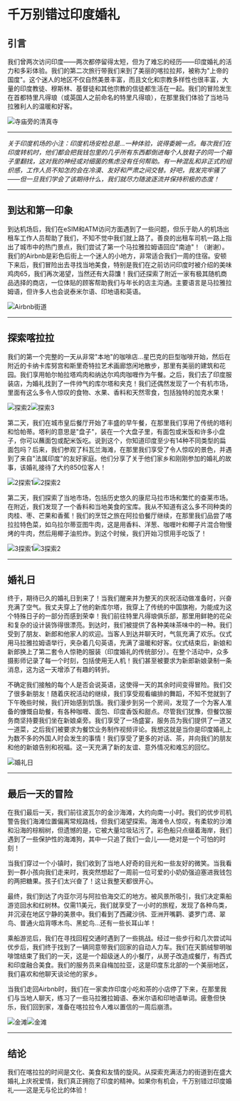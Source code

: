 # 千万别错过印度婚礼

## 引言

我们曾两次访问印度——两次都停留得太短，但为了难忘的经历——印度婚礼的活力和多彩体验。我们的第二次旅行带我们来到了美丽的喀拉拉邦，被称为"上帝的国度"。这个迷人的地区不仅自然美景丰富，而且文化和宗教多样性也很丰富，大量的印度教徒、穆斯林、基督徒和其他宗教的信徒都生活在一起。我们的冒险发生在首都特里凡得琅（或英国人之前命名的特里凡得琅），在那里我们体验了当地马拉雅利人的温暖和好客。

![寺庙旁的清真寺](https://twotrekkers.nyc3.cdn.digitaloceanspaces.com/media/multipart-uploads/Kerala_Introduction.svg)

---

_关于印度机场的小注：印度机场安检总是...一种体验，说得委婉一点。每次我们在印度转机时，他们都会把我钱包里的几乎所有东西都倒进每个人放鞋子的同一个箱子里翻找，这对我的神经或对细菌的焦虑没有任何帮助。有一种混乱和非正式的组织感，工作人员不知怎的会在冷漠、友好和严肃之间交替。好吧，我发完牢骚了——但一旦我们学会了该期待什么，我们就尽力随波逐流并保持积极的态度！_

---

## 到达和第一印象

到达机场后，我们在eSIM和ATM访问方面遇到了一些问题，但乐于助人的机场出租车工作人员帮助了我们，不知不觉中我们就上路了。善良的出租车司机一路上指出了城市中的热门景点，我们尝试了第一个马拉雅拉姆语回应"南迪"！（谢谢）。我们的Airbnb是彩色后街上一个迷人的小地方，非常适合我们一周的住宿。安顿下来后，我们冒险出去寻找当地美食，特别是我们在之前访问印度时被介绍的美味鸡肉65，我们再次渴望，当然还有大蒜馕！我们还探索了附近一家有极其随机商品选择的商店，一位体贴的顾客帮助我们与年长的店主沟通。主要语言是马拉雅拉姆语，但许多人也会说泰米尔语、印地语和英语。

![Airbnb街道](https://twotrekkers.nyc3.cdn.digitaloceanspaces.com/media/multipart-uploads/Kerala_Arrival.svg)

---

## 探索喀拉拉

我们的第一个完整的一天从非常"本地"的咖啡店...星巴克的巨型咖啡开始，然后在附近的卡纳卡库努宫和斯里奇特拉艺术画廊悠闲地散步，那里有美丽的建筑和花园。我们享用帕尔帕拉塔鸡肉和纳达尔鸡肉咖喱作为午餐。之后，我们去了印度服装店，为婚礼找到了一件帅气的库尔塔和夹克！我们还偶然发现了一个有机市场，里面有这么多令人惊叹的食物、水果、香料和天然零食，包括独特的加克水果！

![探索2](https://twotrekkers.nyc3.cdn.digitaloceanspaces.com/media/multipart-uploads/Kerala_exploring_2.svg)![探索3](https://twotrekkers.nyc3.cdn.digitaloceanspaces.com/media/multipart-uploads/Kerala_exploring_3.svg)

第二天，我们在城市皇后餐厅开始了丰盛的早午餐，在那里我们享用了传统的塔利和恰帕蒂。塔利的意思是"盘子"，装在一个大盘子里，有面包或米饭和许多小盘子，你可以蘸面包或配米饭吃。说到这个，你知道印度至少有14种不同类型的扁面包吗？后来，我们参观了科瓦兰海滩，在那里我们享受了令人惊叹的景色，并遇到了来自"法属印度"的友好家庭。他们分享了关于他们家乡和刚刚参加的婚礼的故事，该婚礼接待了大约850位客人！

![2探索1](https://twotrekkers.nyc3.cdn.digitaloceanspaces.com/media/multipart-uploads/Kerala_2exploring_1.svg)![2探索2](https://twotrekkers.nyc3.cdn.digitaloceanspaces.com/media/multipart-uploads/Kerala_2exploring_2.svg)

第二天，我们探索了当地市场，包括历史悠久的康尼马拉市场和繁忙的查莱市场。在附近，我们发现了一个香料和当地美食的宝库。我从不知道有这么多不同种类的肉桂、枣、芒果和香蕉！我们的烹饪之旅在阿拉伯餐厅继续，在那里我们品尝了喀拉拉特色菜，如乌拉尔蒂亚图牛肉，这是用香料、洋葱、咖喱叶和椰子片混合物慢烤的牛肉，然后用椰子油煎炸。到这个时候，我们开始习惯用手吃饭了！

![3探索1](https://twotrekkers.nyc3.cdn.digitaloceanspaces.com/media/multipart-uploads/Kerala_3exploring_1.svg)![3探索2](https://twotrekkers.nyc3.cdn.digitaloceanspaces.com/media/multipart-uploads/Kerala_3exploring_2.svg)

---

## 婚礼日

终于，期待已久的婚礼日到来了！当我们醒来并为整天的庆祝活动做准备时，兴奋充满了空气。我丈夫穿上了他的新库尔塔，我穿上了传统的中国旗袍，为能成为这个特殊日子的一部分而感到荣幸！我们前往特里凡得琅俱乐部，那里用鲜艳的花朵和复杂的设计装饰得很漂亮。到达时，我们被提供了各种美味茶味中的一种。我们受到了朋友、新郎和他家人的欢迎。当客人到达并聊天时，气氛充满了欢乐。仪式用马拉雅拉姆语举行，夹杂着几句英语，充满了温暖和好客。仪式结束后，新娘和新郎换上了第二套令人惊艳的服装（印度婚礼的传统部分）。在整个活动中，众多摄影师记录了每一个时刻，包括使用无人机！我们甚至被要求为新郎新娘录制一条消息，这为这一天增添了有趣的转折。

不确定我们接触的每个人是否会说英语，这使得一天的其余时间变得冒险。我们交了很多新朋友！随着庆祝活动的继续，我们享受观看编排的舞蹈，不知不觉就到了下午晚些时候，我们开始感到饥饿。我们漫步到另一个房间，发现了一个为客人准备的慷慨自助餐，有各种咖喱、面包、印度香饭和甜点。尽管我们犹豫，但餐饮服务商坚持要我们坐在新娘桌旁。我们享受了一场盛宴，服务员为我们提供了一道又一道菜，之后我们被要求为餐饮业务制作视频评论。我想这就是当你是印度婚礼上为数不多的外国人时会发生的事情！我们享受了更多的对话、茶，并向我们的朋友和他的新娘告别和祝福。这一天充满了新的友谊、意外情况和难忘的回忆。

![婚礼日](https://twotrekkers.nyc3.cdn.digitaloceanspaces.com/media/multipart-uploads/Kerala_wedding_2.svg)

---

## 最后一天的冒险

在我们最后一天，我们前往波瓦尔的金沙海滩，大约向南一小时。我们的优步司机警告我们海滩位置偏离常规路线，但我们渴望探索。海滩令人惊叹，有柔软的沙滩和沿海的棕榈树，但遗憾的是，它被大量垃圾玷污了。彩色船只点缀着海岸，我们遇到了一些保护性的海滩狗，其中一只追了我们一会儿——绝对是一个可怕的时刻！

当我们穿过一个小镇时，我们收到了当地人好奇的目光和一些友好的微笑。当我看到一群小孩向我们走来时，我突然想起了一周前一位可爱的小奶奶强迫塞进我钱包的两把糖果。孩子们太兴奋了！这让我整天都很开心。

最终，我们到达了内亚尔河与阿拉伯海交汇的地方。被风景所吸引，我们决定乘船游览回水和红树林。仅需11美元，我们就享受了一小时的旅程，发现了各种鸟类，并沉浸在地区宁静的美景中。我们看到了西藏沙鸻、亚洲开嘴鹳、婆罗门鸢、翠鸟、普通火焰背啄木鸟、黑蛇鸟...还有一些长耳山羊！

乘船游览后，我们在寻找回程交通时遇到了一些挑战。经过一些步行和几次尝试叫优步后，我们终于找到了一辆同意带我们回家的自动人力车。我们在天鹅绒黎明咖啡馆结束了我们的一天，这是一个超级迷人的小餐厅，从房子改造成餐厅，有西式和印度融合美食。我们的服务员来自梅加拉亚，这是印度东北部的一个美丽地区，我们喜欢和他聊天谈论他的家乡。

当我们走回Airbnb时，我们在一家卖炸印度小吃和茶的小店停了下来，在那里我们与当地人聊天，练习了一些马拉雅拉姆语、泰米尔语和印地语单词。疲惫但快乐，我们回到家，准备在喀拉拉令人难以置信的一周后崩溃。

![金滩](https://twotrekkers.nyc3.cdn.digitaloceanspaces.com/media/multipart-uploads/Kerala_lastday_1.svg)![金滩](https://twotrekkers.nyc3.cdn.digitaloceanspaces.com/media/multipart-uploads/Kerala_lastday_2.svg)

---

## 结论

我们在喀拉拉的时间是文化、美食和友情的旋风。从探索充满活力的街道到在盛大婚礼上庆祝爱情，我们真正拥抱了印度的精神。如果你有机会，千万别错过印度婚礼——这是无与伦比的体验！
